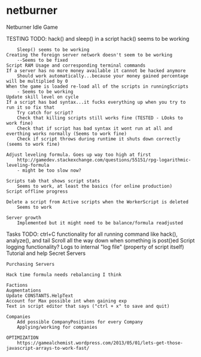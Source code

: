 # netburner
Netburner Idle Game

TESTING TODO:
	hack() and sleep() in a script
		hack() seems to be working
			
		Sleep() seems to be working
	Creating the foreign server network doesn't seem to be working
		--Seems to be fixed 
	Script RAM Usage and corresponding terminal commands
	If a server has no more money available it cannot be hacked anymore
		Should work automatically...because your money gained percentage will be multiplied by 0
	When the game is loaded re-load all of the scripts in runningScripts
		- Seems to be working
	Update skill level on cycle
	If a script has bad syntax...it fucks everything up when you try to run it so fix that
		Try catch for script?
		Check that killing scripts still works fine (TESTED - LOoks to work fine)
		Check that if script has bad syntax it wont run at all and everthing works normally (Seems to work fine)
		Check if script throws during runtime it shuts down correctly (seems to work fine)
		
	Adjust leveling formula. Goes up way too high at first
		http://gamedev.stackexchange.com/questions/55151/rpg-logarithmic-leveling-formula
		- might be too slow now? 
		
	Scripts tab that shows script stats
		Seems to work, at least the basics (for online production)
	Script offline progress
	
	Delete a script from Active scripts when the WorkerScript is deleted
		Seems to work
		
	Server growth
		Implemented but it might need to be balance/formula readjusted

		
Tasks TODO:
	ctrl+C functionality for all running command like hack(), analyze(), and tail 
	Scroll all the way down when something is post()ed
	Script logging functionality? Logs to internal "log file" (property of script itself)
	Tutorial and help
	Secret Servers
	
	Purchasing Servers
	
	Hack time formula needs rebalancing I think
	
	Factions
	Augmentations
	Update CONSTANTS.HelpText
	Account for Max possible int when gaining exp
	Text in script editor that says ("ctrl + x" to save and quit)
	
	Companies
		Add possible CompanyPositions for every Company
		Applying/working for companies
	
	OPTIMIZATION
		https://gamealchemist.wordpress.com/2013/05/01/lets-get-those-javascript-arrays-to-work-fast/